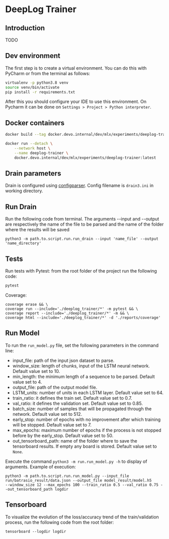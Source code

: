 # DeepLog Trainer

## Introduction

TODO

## Dev environment

The first step is to create a virtual environment. You can do this with PyCharm or from the terminal as follows:

```sh
virtualenv -p python3.8 venv
source venv/bin/activate
pip install -r requirements.txt
```

After this you should configure your IDE to use this environment. On Pycharm it can be done on `Settings > Project > Python interpreter`.

## Docker containers

```sh
docker build --tag docker.devo.internal/dev/mlx/experiments/deeplog-trainer:latest .
```

```sh
docker run --detach \
    --network host \
    --name deeplog-trainer \
    docker.devo.internal/dev/mlx/experiments/deeplog-trainer:latest
```
## Drain parameters
Drain is configured using [configparser](https://docs.python.org/3.4/library/configparser.html). Config filename is `drain3.ini` in working directory.
## Run Drain
Run the following code from terminal. The arguments --input and --output are respectively the name of the file to be parsed and the name of the folder where the results will be saved 
```
python3 -m path.to.script.run.run_drain --input 'name_file' --output 'name_directory'
```
## Tests
Run tests with Pytest: from the root folder of the project run the following code:
```sh
pytest 
```
Coverage:
```
coverage erase && \
coverage run --include='./deeplog_trainer/*' -m pytest && \
coverage report --include='./deeplog_trainer/*' -m && \
coverage html --include='./deeplog_trainer/*' -d './reports/coverage'

```
## Run Model
To run the `run_model.py` file, set the following parameters in the command line:
+ input_file: path of the input json dataset to parse.
+ window_size: length of chunks, input of the LSTM neural network. Default value set to 10.
+ min_length: the minimum length of a sequence to be parsed. Default value set to 4.
+ output_file: path of the output model file.
+ LSTM_units: number of units in each LSTM layer. Default value set to 64.
+ train_ratio: it defines the train set. Default value set to 0.7.
+ val_ratio: it defines the validation set. Default value set to 0.85.
+ batch_size: number of samples that will be propagated through the network. Default value set to 512.
+ early_stop: number of epochs with no improvement after which training will be stopped. Default value set to 7.
+ max_epochs: maximum number of epochs if the process is not stopped before by the early_stop. Default value set to 50.
+ out_tensorboard_path: name of the folder where to save the tensorboard results. If empty any board is stored. 
  Default value set to `None`.
  
Execute the command `python3 -m run.run_model.py -h` to display of arguments.
Example of execution:
```
python3 -m path.to.script.run.run_model.py --input_file run/batrasio_result/data.json --output_file model_result/model.h5 
--window_size 12 --max_epochs 100 --train_ratio 0.5 --val_ratio 0.75 --out_tensorboard_path logdir
```
## Tensorboard
To visualize the evolution of the loss/accuracy trend of the train/validation process, run the following code from the root folder:
```
tensorboard --logdir logdir
```
